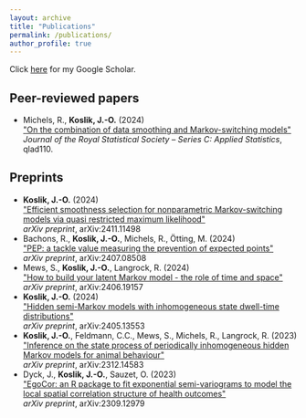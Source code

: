 ```yaml
---
layout: archive
title: "Publications"
permalink: /publications/
author_profile: true
---
```

Click <a href="https://scholar.google.com/citations?user=NTVhgzUAAAAJ&hl=de" target="_blank">here</a> for my Google Scholar.

## Peer-reviewed papers
- Michels, R., **Koslik, J.-O.** (2024)<br>
["On the combination of data smoothing and Markov-switching models"](https://academic.oup.com/jrsssc/advance-article-abstract/doi/10.1093/jrsssc/qlad110/7609864?login=false)<br>
*Journal of the Royal Statistical Society – Series C: Applied Statistics*, qlad110.

## Preprints
- **Koslik, J.-O.** (2024)<br>
["Efficient smoothness selection for nonparametric Markov-switching models via quasi restricted maximum likelihood"](https://arxiv.org/abs/2411.11498)<br>
*arXiv preprint*, arXiv:2411.11498
- Bachons, R., **Koslik, J.-O.**, Michels, R., Ötting, M. (2024)<br>
["PEP: a tackle value measuring the prevention of expected points"](https://arxiv.org/abs/2407.08508)<br>
*arXiv preprint*, arXiv:2407.08508
- Mews, S., **Koslik, J.-O.**, Langrock, R. (2024)<br>
["How to build your latent Markov model - the role of time and space"](https://arxiv.org/abs/2406.19157)<br>
*arXiv preprint*, arXiv:2406.19157
- **Koslik, J.-O.** (2024)<br>
["Hidden semi-Markov models with inhomogeneous state dwell-time distributions"](https://arxiv.org/abs/2405.13553)<br>
*arXiv preprint*, arXiv:2405.13553
- **Koslik, J.-O.**, Feldmann, C.C., Mews, S., Michels, R., Langrock, R. (2023)<br>
["Inference on the state process of periodically inhomogeneous hidden Markov models for animal behaviour"](https://arxiv.org/abs/2312.14583)<br>
*arXiv preprint*, arXiv:2312.14583
- Dyck, J., **Koslik, J.-O.**, Sauzet, O. (2023)<br>
["EgoCor: an R package to fit exponential semi-variograms to model the local spatial correlation structure of health outcomes"](https://arxiv.org/abs/2309.12979)<br>
*arXiv preprint*, arXiv:2309.12979


